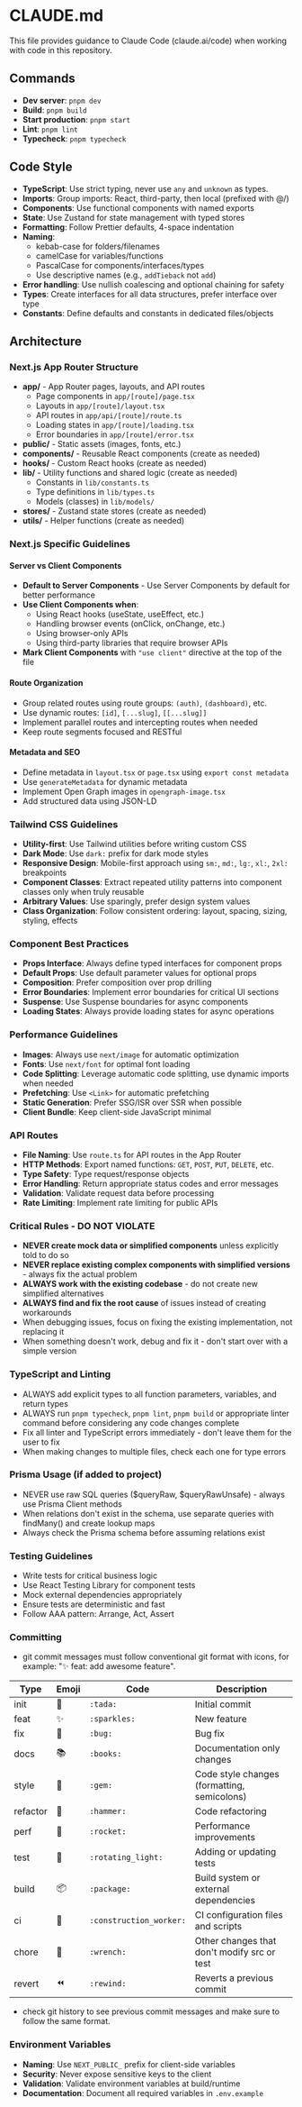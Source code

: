 # CLAUDE.md

This file provides guidance to Claude Code (claude.ai/code) when working with code in this repository.

## Commands

- **Dev server**: `pnpm dev`
- **Build**: `pnpm build`
- **Start production**: `pnpm start`
- **Lint**: `pnpm lint`
- **Typecheck**: `pnpm typecheck`

## Code Style

- **TypeScript**: Use strict typing, never use `any` and `unknown` as types.
- **Imports**: Group imports: React, third-party, then local (prefixed with @/)
- **Components**: Use functional components with named exports
- **State**: Use Zustand for state management with typed stores
- **Formatting**: Follow Prettier defaults, 4-space indentation
- **Naming**:
    - kebab-case for folders/filenames
    - camelCase for variables/functions
    - PascalCase for components/interfaces/types
    - Use descriptive names (e.g., `addTieback` not `add`)
- **Error handling**: Use nullish coalescing and optional chaining for safety
- **Types**: Create interfaces for all data structures, prefer interface over type
- **Constants**: Define defaults and constants in dedicated files/objects

## Architecture

### Next.js App Router Structure
- **app/** - App Router pages, layouts, and API routes
  - Page components in `app/[route]/page.tsx`
  - Layouts in `app/[route]/layout.tsx`
  - API routes in `app/api/[route]/route.ts`
  - Loading states in `app/[route]/loading.tsx`
  - Error boundaries in `app/[route]/error.tsx`
- **public/** - Static assets (images, fonts, etc.)
- **components/** - Reusable React components (create as needed)
- **hooks/** - Custom React hooks (create as needed)
- **lib/** - Utility functions and shared logic (create as needed)
  - Constants in `lib/constants.ts`
  - Type definitions in `lib/types.ts`
  - Models (classes) in `lib/models/`
- **stores/** - Zustand state stores (create as needed)
- **utils/** - Helper functions (create as needed)

### Next.js Specific Guidelines

#### Server vs Client Components
- **Default to Server Components** - Use Server Components by default for better performance
- **Use Client Components when**:
  - Using React hooks (useState, useEffect, etc.)
  - Handling browser events (onClick, onChange, etc.)
  - Using browser-only APIs
  - Using third-party libraries that require browser APIs
- **Mark Client Components** with `"use client"` directive at the top of the file

#### Route Organization
- Group related routes using route groups: `(auth)`, `(dashboard)`, etc.
- Use dynamic routes: `[id]`, `[...slug]`, `[[...slug]]`
- Implement parallel routes and intercepting routes when needed
- Keep route segments focused and RESTful

#### Metadata and SEO
- Define metadata in `layout.tsx` or `page.tsx` using `export const metadata`
- Use `generateMetadata` for dynamic metadata
- Implement Open Graph images in `opengraph-image.tsx`
- Add structured data using JSON-LD

### Tailwind CSS Guidelines

- **Utility-first**: Use Tailwind utilities before writing custom CSS
- **Dark Mode**: Use `dark:` prefix for dark mode styles
- **Responsive Design**: Mobile-first approach using `sm:`, `md:`, `lg:`, `xl:`, `2xl:` breakpoints
- **Component Classes**: Extract repeated utility patterns into component classes only when truly reusable
- **Arbitrary Values**: Use sparingly, prefer design system values
- **Class Organization**: Follow consistent ordering: layout, spacing, sizing, styling, effects

### Component Best Practices

- **Props Interface**: Always define typed interfaces for component props
- **Default Props**: Use default parameter values for optional props
- **Composition**: Prefer composition over prop drilling
- **Error Boundaries**: Implement error boundaries for critical UI sections
- **Suspense**: Use Suspense boundaries for async components
- **Loading States**: Always provide loading states for async operations

### Performance Guidelines

- **Images**: Always use `next/image` for automatic optimization
- **Fonts**: Use `next/font` for optimal font loading
- **Code Splitting**: Leverage automatic code splitting, use dynamic imports when needed
- **Prefetching**: Use `<Link>` for automatic prefetching
- **Static Generation**: Prefer SSG/ISR over SSR when possible
- **Client Bundle**: Keep client-side JavaScript minimal

### API Routes

- **File Naming**: Use `route.ts` for API routes in the App Router
- **HTTP Methods**: Export named functions: `GET`, `POST`, `PUT`, `DELETE`, etc.
- **Type Safety**: Type request/response objects
- **Error Handling**: Return appropriate status codes and error messages
- **Validation**: Validate request data before processing
- **Rate Limiting**: Implement rate limiting for public APIs

### Critical Rules - DO NOT VIOLATE

- **NEVER create mock data or simplified components** unless explicitly told to do so
- **NEVER replace existing complex components with simplified versions** - always fix the actual problem
- **ALWAYS work with the existing codebase** - do not create new simplified alternatives
- **ALWAYS find and fix the root cause** of issues instead of creating workarounds
- When debugging issues, focus on fixing the existing implementation, not replacing it
- When something doesn't work, debug and fix it - don't start over with a simple version

### TypeScript and Linting

- ALWAYS add explicit types to all function parameters, variables, and return types
- ALWAYS run `pnpm typecheck`, `pnpm lint`, `pnpm build` or appropriate linter command before considering any code changes complete
- Fix all linter and TypeScript errors immediately - don't leave them for the user to fix
- When making changes to multiple files, check each one for type errors

### Prisma Usage (if added to project)

- NEVER use raw SQL queries ($queryRaw, $queryRawUnsafe) - always use Prisma Client methods
- When relations don't exist in the schema, use separate queries with findMany() and create lookup maps
- Always check the Prisma schema before assuming relations exist

### Testing Guidelines

- Write tests for critical business logic
- Use React Testing Library for component tests
- Mock external dependencies appropriately
- Ensure tests are deterministic and fast
- Follow AAA pattern: Arrange, Act, Assert

### Committing

- git commit messages must follow conventional git format with icons, for example: "✨ feat: add awesome feature".

| Type     | Emoji   | Code                    | Description                                     |
| -------- | ------- | ----------------------- | ----------------------------------------------- |
| init     | 🎉      | `:tada:`                | Initial commit                                  |
| feat     | ✨      | `:sparkles:`            | New feature                                     |
| fix      | 🐛      | `:bug:`                 | Bug fix                                         |
| docs     | 📚      | `:books:`               | Documentation only changes                      |
| style    | 💎      | `:gem:`                 | Code style changes (formatting, semicolons)     |
| refactor | 🔨      | `:hammer:`              | Code refactoring                                |
| perf     | 🚀      | `:rocket:`              | Performance improvements                        |
| test     | 🚨      | `:rotating_light:`      | Adding or updating tests                        |
| build    | 📦      | `:package:`             | Build system or external dependencies           |
| ci       | 👷      | `:construction_worker:` | CI configuration files and scripts              |
| chore    | 🔧      | `:wrench:`              | Other changes that don't modify src or test     |
| revert   | ⏪      | `:rewind:`              | Reverts a previous commit                       |

- check git history to see previous commit messages and make sure to follow the same format.

### Environment Variables

- **Naming**: Use `NEXT_PUBLIC_` prefix for client-side variables
- **Security**: Never expose sensitive keys to the client
- **Validation**: Validate environment variables at build/runtime
- **Documentation**: Document all required variables in `.env.example`